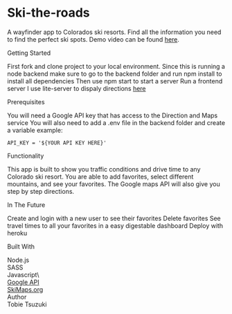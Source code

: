 # Ski-the-roads
A wayfinder app to Colorados ski resorts. Find all the information you need to find the perfect ski spots. Demo video can be found [here](https://www.youtube.com/watch?v=enI4Y9iDdlA&feature=youtu.be).

Getting Started

First fork and clone project to your local environment.
Since this is running a node backend make sure to go to the backend folder and run npm install to install all dependencies
Then use npm start to start a server
Run a frontend server I use lite-server to dispaly directions [here](https://www.npmjs.com/package/lite-server)

Prerequisites

You will need a Google API key that has access to the Direction and Maps service 
You will also need to add a .env file in the backend folder and create a variable
example: 

`API_KEY = '${YOUR API KEY HERE}'`

Functionality

This app is built to show you traffic conditions and drive time to any Colorado ski resort. You are able to add favorites, select different mountains, and see your favorites.
The Google maps API will also give you step by step directions. 

In The Future

Create and login with a new user to see their favorites
Delete favorites
See travel times to all your favorites in a easy digestable dashboard
Deploy with heroku

Built With

Node.js\
SASS\
Javascript\  
[Google API](https://cloud.google.com/maps-platform/)\
[SkiMaps.org](https://skimap.org/)\
Author\
Tobie Tsuzuki

